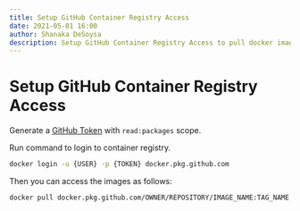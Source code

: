 ```yaml
---
title: Setup GitHub Container Registry Access
date: 2021-05-01 16:00
author: Shanaka DeSoysa
description: Setup GitHub Container Registry Access to pull docker images.
---
```


# Setup GitHub Container Registry Access
Generate a [GitHub Token](https://github.com/settings/tokens) with `read:packages` scope.

Run command to login to container registry.

```sh
docker login -u {USER} -p {TOKEN} docker.pkg.github.com
```

Then you can access the images as follows:

```sh
docker pull docker.pkg.github.com/OWNER/REPOSITORY/IMAGE_NAME:TAG_NAME
```